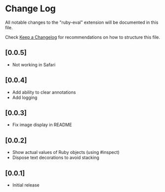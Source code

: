 # Change Log

All notable changes to the "ruby-eval" extension will be documented in this file.

Check [Keep a Changelog](http://keepachangelog.com/) for recommendations on how to structure this file.

## [0.0.5]

- Not working in Safari

## [0.0.4]

- Add ability to clear annotations
- Add logging

## [0.0.3]

- Fix image display in README

## [0.0.2]

- Show actual values of Ruby objects (using #inspect)
- Dispose text decorations to avoid stacking

## [0.0.1]

- Initial release
